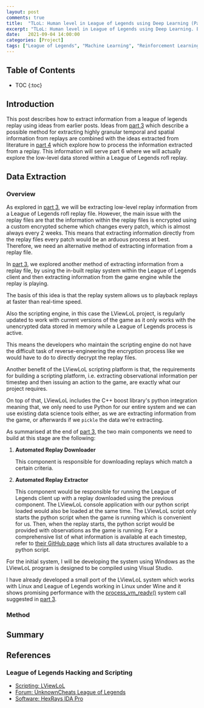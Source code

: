 ```yaml
---
layout: post
comments: true
title:  "TLoL: Human level in League of Legends using Deep Learning (Part 5 - Data Extraction)"
excerpt: "TLoL: Human level in League of Legends using Deep Learning. Existing solutions, problem analysis, initial ideas, data exploration, visualisation, intuition and possible solutions."
date:   2021-09-04 14:00:00
categories: [Project]
tags: ["League of Legends", "Machine Learning", "Reinforcement Learning", "TLoL", "Data Extraction", "Data Exploration"]
---
```


## Table of Contents

* TOC
{:toc}

## Introduction

This post describes how to extract information from a league of legends replay
using ideas from earlier posts. Ideas from [part 3](https://miscellaneousstuff.github.io/project/2021/09/03/tlol-part-3-initial-ideas.html) which describe a possible method
for extracting highly granular temporal and spatial information from replays are combined
with the ideas extracted from literature in
[part 4](https://miscellaneousstuff.github.io/project/2021/09/04/tlol-part-4-exploring-the-literature.html) which explore how to process the information
extracted from a replay. This information will serve part 6 where we will actually
explore the low-level data stored within a League of Legends rofl replay.

## Data Extraction

### Overview

As explored in [part 3](https://miscellaneousstuff.github.io/project/2021/09/03/tlol-part-3-initial-ideas.html), we will be extracting low-level replay information
from a League of Legends rofl replay file. However, the main issue with the replay
files are that the information within the replay files is encrypted using a custom
encrypted scheme which changes every patch, which is almost always every 2 weeks.
This means that extracting information directly from the replay files every patch
would be an arduous process at best. Therefore, we need an alternative method of
extracting information from a replay file.

In [part 3](https://miscellaneousstuff.github.io/project/2021/09/03/tlol-part-3-initial-ideas.html), we explored another method of extracting information from a replay file, by
using the in-built replay system within the League of Legends client and then
extracting information from the game engine while the replay is playing.

The basis of this idea is that the replay system allows us to playback replays
at faster than real-time speed.

Also the scripting engine, in this case the LViewLoL project,
is regularly updated to work with current versions of the game as it only works
with the unencrypted data stored in memory while a League of Legends process is
active.

This means the developers who maintain the scripting engine do not have
the difficult task of reverse-engineering the encryption process like we would
have to do to directly decrypt the replay files.

Another benefit of the LViewLoL
scripting platform is that, the requirements for building a scripting platform,
i.e. extracting observational information per timestep and then issuing an
action to the game, are exactly what our project requires.

On top of that,
LViewLoL includes the C++ boost library's python integration meaning that, we
only need to use Python for our entire system and we can use existing data science
tools either, as we are extracting information from the game, or afterwards if
we `pickle` the data we're extracting.

As summarised at the end of [part 3](https://miscellaneousstuff.github.io/project/2021/09/03/tlol-part-3-initial-ideas.html), the two main components we need to build at this
stage are the following:

1. **Automated Replay Downloader**

    This component is responsible for downloading replays which match a certain
    criteria.

2. **Automated Replay Extractor**

    This component would be responsible for running the League of Legends
    client up with a replay downloaded using the previous component. The LViewLoL
    console application with our python script loaded would also be loaded at
    the same time. The LViewLoL script only starts the python script when the
    game is running which is convenient for us. Then, when the replay starts,
    the python script would be provided with observations as the game is running.
    For a comprehensive list of what information is available at each timestep,
    refer to [their GitHub page](https://github.com/orkido/LViewLoL/blob/dd699d52be34c36ecf65117a1c27463e91d60334/LView/PyStructs.h) which lists all data structures available to
    a python script.

For the initial system, I will be developing the system using Windows as the
LViewLoL program is designed to be compiled using Visual Studio.

I have already developed a small port of the
LViewLoL system which works with Linux and League of Legends working in Linux under Wine
and it shows promising performance with the [process_vm_readv()](https://man7.org/linux/man-pages/man2/process_vm_readv.2.html) system call suggested in [part 3](https://miscellaneousstuff.github.io/project/2021/09/03/tlol-part-3-initial-ideas.html).

### Method



## Summary



## References

### League of Legends Hacking and Scripting
- [Scripting: LViewLoL](https://github.com/orkido/LViewLoL)
- [Forum: UnknownCheats League of Legends](https://www.unknowncheats.me/forum/league-of-legends/)
- [Software: HexRays IDA Pro](https://hex-rays.com/ida-pro/)